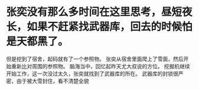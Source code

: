 # 张奕没有那么多时间在这里思考，昼短夜长，如果不赶紧找武器库，回去的时候怕是天都黑了。
但是挖到了宿舍，起码就有了一个参照物。
张奕从宿舍里面爬上了雪面，然后开始重新比对周围的参照物。
脑海当中，回忆起昨天尤大叔说的方位。
挖掘机继续开始工作，这一次没过太久，张奕就找到了武器库的所在。
武器库的封锁很严密，由于被大雪封住，看不清楚全貌

